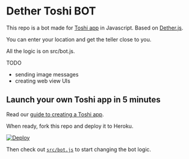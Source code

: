 # Dether Toshi BOT

This repo is a bot made for [Toshi app](https://www.toshi.org) in Javascript. Based on [Dether.js](https://github.com/dethertech/dether.js).

You can enter your location and get the teller close to you.

All the logic is on src/bot.js.

TODO

* sending image messages
* creating web view UIs

## Launch your own Toshi app in 5 minutes

Read our [guide to creating a Toshi app](http://developers.toshi.org/docs/creating-a-token-app).

When ready, fork this repo and deploy it to Heroku.

[![Deploy](https://www.herokucdn.com/deploy/button.svg)](https://heroku.com/deploy)

Then check out [`src/bot.js`](src/bot.js) to start changing the bot logic.

